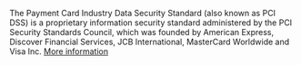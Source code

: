 The Payment Card Industry Data Security Standard (also known as PCI DSS) is a proprietary information security standard administered by the PCI Security Standards Council, which was founded by American Express, Discover Financial Services, JCB International, MasterCard Worldwide and Visa Inc. [More information](https://aws.amazon.com/compliance/pci-dss-level-1-faqs/)